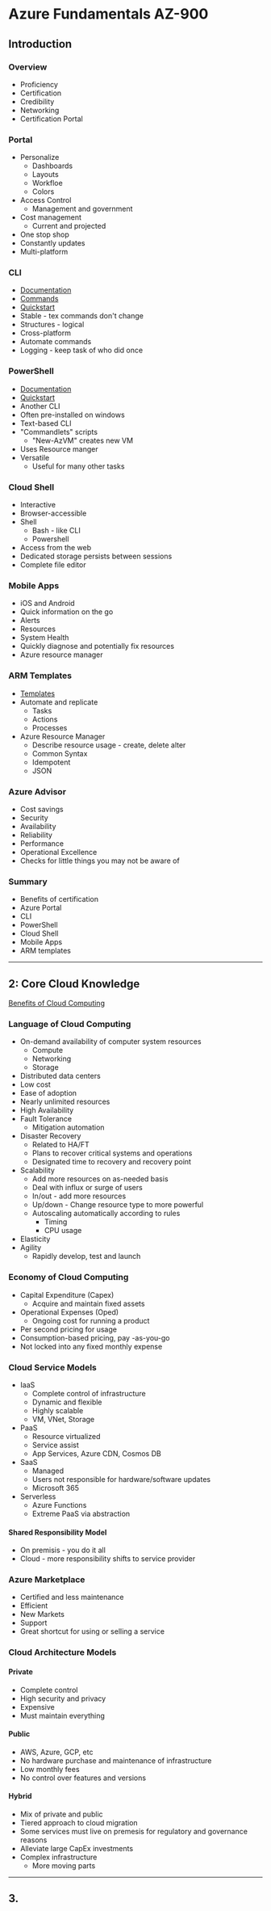 # Azure Fundamentals AZ-900

## Introduction

### Overview

- Proficiency
- Certification
- Credibility
- Networking
- Certification Portal

### Portal

- Personalize
  - Dashboards
  - Layouts
  - Workfloe
  - Colors
- Access Control
  - Management and government
- Cost management
  - Current and projected
- One stop shop
- Constantly updates
- Multi-platform

### CLI

- [Documentation](https://docs.microsoft.com/en-us/cli/azure/?view=a)
- [Commands](https://docs.microsoft.com/en-us/cli/azure/reference-index?view=azure-cli-latest)
- [Quickstart](https://docs.microsoft.com/en-us/azure/cloud-shell/quickstart)
- Stable - tex commands don't change
- Structures - logical
- Cross-platform
- Automate commands
- Logging - keep task of who did once

### PowerShell

- [Documentation](https://docs.microsoft.com/en-us/powershell/azure/?view=azps-8.0.0&viewFallbackFrom=azps-1.6.0)
- [Quickstart](https://docs.microsoft.com/en-us/azure/cloud-shell/quickstart-powershell)
- Another CLI
- Often pre-installed on windows
- Text-based CLI
- "Commandlets" scripts
  - "New-AzVM" creates new VM
- Uses Resource manger
- Versatile
  - Useful for many other tasks

### Cloud Shell

- Interactive
- Browser-accessible
- Shell
  - Bash - like CLI
  - Powershell
- Access from the web
- Dedicated storage persists between sessions
- Complete file editor

### Mobile Apps

- iOS and Android
- Quick information on the go
- Alerts
- Resources
- System Health
- Quickly diagnose and potentially fix resources
- Azure resource manager

### ARM Templates

- [Templates](https://azure.microsoft.com/en-us/resources/templates/?WT.mc_id=ACloudGuru_Learn_multiple-learn-wwl)
- Automate and replicate
  - Tasks
  - Actions
  - Processes
- Azure Resource Manager
  - Describe resource usage - create, delete alter
  - Common Syntax
  - Idempotent
  - JSON

### Azure Advisor

- Cost savings
- Security
- Availability
- Reliability
- Performance
- Operational Excellence
- Checks for little things you may not be aware of

### Summary

- Benefits of certification
- Azure Portal
- CLI
- PowerShell
- Cloud Shell
- Mobile Apps
- ARM templates

---

## 2: Core Cloud Knowledge

[Benefits of Cloud Computing](https://azure.microsoft.com/en-us/resources/cloud-computing-dictionary/what-is-cloud-computing/#benefits)

### Language of Cloud Computing

- On-demand availability of computer system resources
  - Compute
  - Networking
  - Storage
- Distributed data centers
- Low cost
- Ease of adoption
- Nearly unlimited resources
- High Availability
- Fault Tolerance
  - Mitigation automation
- Disaster Recovery
  - Related to HA/FT
  - Plans to recover critical systems and operations
  - Designated time to recovery and recovery point
- Scalability
  - Add more resources on as-needed basis
  - Deal with influx or surge of users
  - In/out - add more resources
  - Up/down - Change resource type to more powerful
  - Autoscaling automatically according to rules
    - Timing
    - CPU usage
- Elasticity
- Agility
  - Rapidly develop, test and launch

### Economy of Cloud Computing

- Capital Expenditure (Capex)
  - Acquire and maintain fixed assets
- Operational Expenses (Oped)
  - Ongoing cost for running a product
- Per second pricing for usage
- Consumption-based pricing, pay -as-you-go
- Not locked into any fixed monthly expense

### Cloud Service Models

- IaaS
  - Complete control of infrastructure
  - Dynamic and flexible
  - Highly scalable
  - VM, VNet, Storage
- PaaS
  - Resource virtualized
  - Service assist
  - App Services, Azure CDN, Cosmos DB
- SaaS
  - Managed
  - Users not responsible for hardware/software updates
  - Microsoft 365
- Serverless
  - Azure Functions
  - Extreme PaaS via abstraction

#### Shared Responsibility Model

- On premisis - you do it all
- Cloud - more responsibility shifts to service provider

### Azure Marketplace

- Certified and less maintenance
- Efficient
- New Markets
- Support
- Great shortcut for using or selling a service

### Cloud Architecture Models

#### Private

- Complete control
- High security and privacy
- Expensive
- Must maintain everything

#### Public

- AWS, Azure, GCP, etc
- No hardware purchase and maintenance of infrastructure
- Low monthly fees
- No control over features and versions

#### Hybrid

- Mix of private and public
- Tiered approach to cloud migration
- Some services must live on premesis for regulatory and governance reasons
- Alleviate large CapEx investments
- Complex infrastructure
  - More moving parts

---

## 3. 